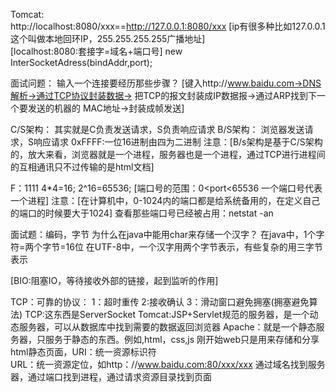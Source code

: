 Tomcat:  
http://localhost:8080/xxx==http://127.0.0.1:8080/xxx
[ip有很多种比如127.0.0.1这个叫做本地回环IP，255.255.255.255广播地址]   
[localhost:8080:套接字=域名+端口号] new InterSocketAdress(bindAddr,port);
 
 面试问题： 输入一个连接要经历那些步骤？
[键入http://www.baidu.com->DNS解析->通过TCP协议封装数据->
把TCP的报文封装成IP数据报->通过ARP找到下一个要发送的机器的 MAC地址->封装成帧发送]

C/S架构： 其实就是C负责发送请求，S负责响应请求 
B/S架构： 浏览器发送请求，S响应请求 0xFFFF:一位16进制由四为二进制
注意：[B/s架构是基于C/S架构的，放大来看，浏览器就是一个进程，服务器也是一个进程，通过TCP进行进程间的互相通讯只不过传输的是html文档]

F：1111 4*4=16; 2^16=65536; [端口号的范围：0<port<65536 一个端口号代表一个进程]
注意：[在计算机中，0-1024内的端口都是给系统备用的，在定义自己的端口的时候要大于1024]
查看那些端口号已经被占用：netstat -an

面试题：编码，字节
为什么在java中能用char来存储一个汉字？
在java中，1个字符=两个字节=16位    在UTF-8中，一个汉字用两个字节表示，有些复杂的用三字节表示 

[BIO:阻塞IO，等待接收外部的链接，起到监听的作用]

TCP：可靠的协议： 1：超时重传   2:接收确认  3：滑动窗口避免拥塞(拥塞避免算法)
TCP:这东西是ServerSocket
Tomcat:JSP+Servlet规范的服务器，是一个动态服务器，可以从数据库中找到需要的数据返回浏览器
Apache：就是一个静态服务器，只服务于静态的东西。例如,html，css,js
刚开始web只是用来存储和分享html静态页面，URI：统一资源标识符   
URL：统一资源定位，如http：//www.baidu.com:80/xxx/xxx   通过域名找到服务器，通过端口找到进程，通过请求资源目录找到页面

